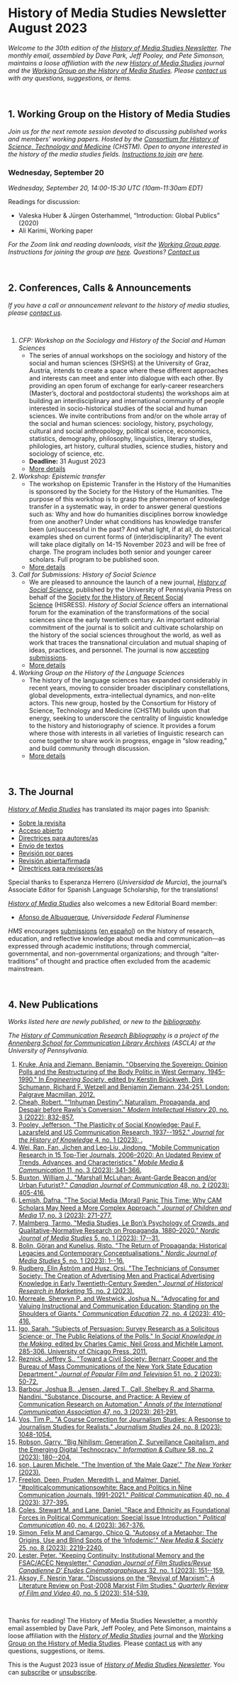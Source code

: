 # History of Media Studies Newsletter August 2023 

*Welcome to the 30th edition of the [History of Media Studies Newsletter](https://hms.mediastudies.press/newsletter). The monthly email, assembled by Dave Park, Jeff Pooley, and Pete Simonson, maintains a loose affiliation with the new [*History of Media Studies*](https://hms.mediastudies.press) journal and the [Working Group on the History of Media Studies](https://www.chstm.org/media-studies). Please [contact us](mailto:hms@mediastudies.press) with any questions, suggestions, or items.*

<br>


## 1. Working Group on the History of Media Studies

*Join us for the next remote session devoted to discussing published works and members' working papers. Hosted by the [Consortium for History of Science, Technology and Medicine](https://www.chstm.org/media-studies) (CHSTM). Open to anyone interested in the history of the media studies fields. [Instructions to join](https://hms.mediastudies.press/working-group) are [here](https://hms.mediastudies.press/working-group).*

### Wednesday, September 20

*Wednesday, September 20, 14:00-15:30 UTC (10am-11:30am EDT)*

Readings for discussion:

* Valeska Huber & Jürgen Osterhammel, “Introduction: Global Publics” (2020)
* Ali Karimi, Working paper

*For the Zoom link and reading downloads, visit the [Working Group page](https://www.chstm.org/media-studies). Instructions for joining the group are [here](https://hms.mediastudies.press/working-group). Questions? [Contact us](mailto:hms@mediastudies.press)*


<br>


## 2. Conferences, Calls & Announcements

*If you have a call or announcement relevant to the history of media studies, please [contact us](mailto:hms@mediastudies.press).*

<br>

1. *CFP: Workshop on the Sociology and History of the Social and Human Sciences* 
	* The series of annual workshops on the sociology and history of the social and human sciences (SHSHS) at the University of Graz, Austria, intends to create a space where these different approaches and interests can meet and enter into dialogue with each other. By providing an open forum of exchange for early-career researchers (Master’s, doctoral and postdoctoral students) the workshops aim at building an interdisciplinary and international community of people interested in socio-historical studies of the social and human sciences. We invite contributions from and/or on the whole array of the social and human sciences: sociology, history, psychology, cultural and social anthropology, political science, economics, statistics, demography, philosophy, linguistics, literary studies, philologies, art history, cultural studies, science studies, history and sociology of science, etc.
	* **Deadline:** 31 August 2023
	* [More details](https://www.soziopolis.de/ausschreibungen/call/sociology-and-history-of-the-social-and-human-sciences.html)
1. *Workshop: Epistemic transfer* 
	* The workshop on Epistemic Transfer in the History of the Humanities is sponsored by the Society for the History of the Humanities. The purpose of this workshop is to grasp the phenomenon of knowledge transfer in a systematic way, in order to answer general questions such as: Why and how do humanities disciplines borrow knowledge from one another? Under what conditions has knowledge transfer been (un)successful in the past? And what light, if at all, do historical examples shed on current forms of (inter)disciplinarity? The event will take place digitally on 14-15 November 2023 and will be free of charge. The program includes both senior and younger career scholars. Full program to be published soon.
	* [More details](https://www.historyofhumanities.org/upcoming-meetings/workshop-epistemic-transfer/)
1. *Call for Submissions: *History of Social Science** 
	* We are pleased to announce the launch of a new journal, [*History of Social Science*](https://hss.pennpress.org/home/), published by the University of Pennsylvania Press on behalf of the [Society for the History of Recent Social Science](https://hisress.org/) (HISRESS). _History of Social Science_ offers an international forum for the examination of the transformations of the social sciences since the early twentieth century. An important editorial commitment of the journal is to solicit and cultivate scholarship on the history of the social sciences throughout the world, as well as work that traces the transnational circulation and mutual shaping of ideas, practices, and personnel. The journal is now [accepting submissions](https://hss.scholasticahq.com/for-authors). 
	* [More details](https://hss.scholasticahq.com/for-authors)
1. *Working Group on the History of the Language Sciences* 
	* The history of the language sciences has expanded considerably in recent years, moving to consider broader disciplinary constellations, global developments, extra-intellectual dynamics, and non-elite actors. This new group, hosted by the Consortium for History of Science, Technology and Medicine (CHSTM) builds upon that energy, seeking to underscore the centrality of linguistic knowledge to the history and historiography of science. It provides a forum where those with interests in all varieties of linguistic research can come together to share work in progress, engage in “slow reading,” and build community through discussion.
	* [More details](https://www.chstm.org/content/history-language-sciences-0)


<br>


## 3. The Journal

[*History of Media Studies*](https://hms.mediastudies.press) has translated its major pages into Spanish:

* [Sobre la revisita](https://hms.mediastudies.press/sobre-la-revista)
* [Acceso abierto](https://hms.mediastudies.press/acceso-abierto)
* [Directrices para autores/as](https://hms.mediastudies.press/directrices-para-autores)
* [Envío de textos](https://hms.mediastudies.press/envio-de-textos)
* [Revisión por pares](https://hms.mediastudies.press/revision-por-pares)
* [Revisión abierta/firmada](https://hms.mediastudies.press/revision-abierta-firmada)
* [Directrices para revisores/as](https://hms.mediastudies.press/directrices-para-revisores)

Special thanks to Esperanza Herrero (*Universidad de Murcia*), the journal’s Associate Editor for Spanish Language Scholarship, for the translations! 

[*History of Media Studies*](https://hms.mediastudies.press) also welcomes a new Editorial Board member:

* [Afonso de Albuquerque](https://ppgcom.uff.br/afonso-de-albuquerque/), *Universidade Federal Fluminense*

*HMS* encourages [submissions](https://hms.mediastudies.press/author-guidelines) ([en español](https://hms.mediastudies.press/directrices-para-autores)) on the history of research, education, and reflective knowledge about media and communication—as expressed through academic institutions; through commercial, governmental, and non-governmental organizations; and through “alter-traditions” of thought and practice often excluded from the academic mainstream.

<br>


## 4. New Publications

*Works listed here are newly published, or new to the [bibliography](https://www.asc.upenn.edu/research/centers/annenberg-school-communication-library-archives/collections/history-field).*

*The [History of Communication Research Bibliography](https://www.asc.upenn.edu/research/centers/annenberg-school-communication-library-archives/collections/history-field) is a project of the [Annenberg School for Communication Library Archives](https://www.asc.upenn.edu/research/centers/annenberg-school-for-communication-library-archives) (ASCLA) at the University of Pennsylvania.* 

1. [Kruke, Anja and Ziemann, Benjamin. "Observing the Sovereign: Opinion Polls and the Restructuring of the Body Politic in West Germany, 1945–1990." In _Engineering Society_, edited by Kerstin Brückweh, Dirk Schumann, Richard F. Wetzell and Benjamin Ziemann, 234-251. London: Palgrave Macmillan, 2012. ](https://www.bibsonomy.org/bibtex/25ca8cbdf65013ca0d2a9da340e422d0d)
1. [Cheah, Robert. "“Inhuman Destiny”: Naturalism, Propaganda, and Despair before Rawls's Conversion." _Modern Intellectual History_ 20, no. 3 (2022): 832-857. ](https://www.bibsonomy.org/bibtex/24c0df3f601eccb34e46024acc5e174b5)
1. [Pooley, Jefferson. "The Plasticity of Social Knowledge: Paul F. Lazarsfeld and US Communication Research, 1937--1952." _Journal for the History of Knowledge_ 4, no. 1 (2023): . ](https://www.bibsonomy.org/bibtex/2241c09db31797c7016571429a0aa5880)
1. [Wei, Ran, Fan, Jichen and Leo-Liu, Jindong. "Mobile Communication Research in 15 Top-Tier Journals, 2006–2020: An Updated Review of Trends, Advances, and Characteristics." _Mobile Media & Communication_ 11, no. 3 (2023): 341-366. ](https://www.bibsonomy.org/bibtex/28e12bc4675c6102e4c9e3df5ed3293a7)
1. [Buxton, William J.. "Marshall McLuhan: Avant-Garde Beacon and/or Urban Futurist?." _Canadian Journal of Communication_ 48, no. 2 (2023): 405-416. ](https://www.bibsonomy.org/bibtex/25539458975dd1b01422248cd8acb5186)
1. [Lemish, Dafna. "The Social Media (Moral) Panic This Time: Why CAM Scholars May Need a More Complex Approach." _Journal of Children and Media_ 17, no. 3 (2023): 271-277. ](https://www.bibsonomy.org/bibtex/270b19b9e0fbad1157caafd7fbb233cd6)
1. [Malmberg, Tarmo. "Media Studies, Le Bon’s Psychology of Crowds, and Qualitative-Normative Research on Propaganda, 1880–2020." _Nordic Journal of Media Studies_ 5, no. 1 (2023): 17--31. ](https://www.bibsonomy.org/bibtex/2d9e403530f27be2d142102965c3e35cc)
1. [Bolin, Göran and Kunelius, Risto. "The Return of Propaganda: Historical Legacies and Contemporary Conceptualisations." _Nordic Journal of Media Studies_ 5, no. 1 (2023): 1--16. ](https://www.bibsonomy.org/bibtex/248922b9b92d56002e19c4693c55b08cd)
1. [Rudberg, Elin Åström and Husz, Orsi. "The Technicians of Consumer Society: The Creation of Advertising Men and Practical Advertising Knowledge in Early Twentieth-Century Sweden." _Journal of Historical Research in Marketing_ 15, no. 2 (2023). ](https://www.bibsonomy.org/bibtex/2e6663cb3a80f44cd06a493849a18c74d)
1. [Morreale, Sherwyn P. and Westwick, Joshua N.. "Advocating for and Valuing Instructional and Communication Education: Standing on the Shoulders of Giants." _Communication Education_ 72, no. 4 (2023): 410-416. ](https://www.bibsonomy.org/bibtex/2116059c124169957ffab1cf07af5c83e)
1. [Igo, Sarah. "Subjects of Persuasion: Survey Research as a Solicitous Science; or, The Public Relations of the Polls." In _Social Knowledge in the Making_, edited by Charles Camic, Neil Gross and Michéle Lamont, 285-306. University of Chicago Press, 2011. ](https://www.bibsonomy.org/bibtex/275c264d845daffe8db1075bfb62de4cf)
1. [Reznick, Jeffrey S.. "Toward a Civil Society: Bernarr Cooper and the Bureau of Mass Communications of the New York State Education Department." _Journal of Popular Film and Television_ 51, no. 2 (2023): 50-72. ](https://www.bibsonomy.org/bibtex/2cd62ae5dd40e26ae15c7559490406c56)
1. [Barbour, Joshua B., Jensen, Jared T., Call, Shelbey R. and Sharma, Nandini. "Substance, Discourse, and Practice: A Review of Communication Research on Automation." _Annals of the International Communication Association_ 47, no. 3 (2023): 261-291. ](https://www.bibsonomy.org/bibtex/2d6a463412bdbb22e4c591b2111e00069)
1. [Vos, Tim P.. "A Course Correction for Journalism Studies: A Response to Journalism Studies for Realists." _Journalism Studies_ 24, no. 8 (2023): 1048-1054. ](https://www.bibsonomy.org/bibtex/2e9621b08be7961f9559b59991d608c4d)
1. [Robson, Garry. "Big Nihilism: Generation Z, Surveillance Capitalism, and the Emerging Digital Technocracy." _Information & Culture_ 58, no. 2 (2023): 180--204. ](https://www.bibsonomy.org/bibtex/2de1413338ccec9acd547f43390a702c4)
1. [son, Lauren Michele. "The Invention of ‘the Male Gaze’." _The New Yorker_ (2023). ](https://www.bibsonomy.org/bibtex/2b2e305c15646e61e16c899461c028093)
1. [Freelon, Deen, Pruden, Meredith L. and Malmer, Daniel. "#politicalcommunicationsowhite: Race and Politics in Nine Communication Journals, 1991-2021." _Political Communication_ 40, no. 4 (2023): 377-395. ](https://www.bibsonomy.org/bibtex/23f625c586fec598e960b68fc68581a58)
1. [Coles, Stewart M. and Lane, Daniel. "Race and Ethnicity as Foundational Forces in Political Communication: Special Issue Introduction." _Political Communication_ 40, no. 4 (2023): 367-376. ](https://www.bibsonomy.org/bibtex/2c15edba6c2bea32a6e48fab988797e50)
1. [Simon, Felix M and Camargo, Chico Q. "Autopsy of a Metaphor: The Origins, Use and Blind Spots of the ‘Infodemic’." _New Media & Society_ 25, no. 8 (2023): 2219-2240. ](https://www.bibsonomy.org/bibtex/2da90bde3f3cdac8b4571318b25c433d6)
1. [Lester, Peter. "Keeping Continuity: Institutional Memory and the FSAC/ACÉC Newsletter." _Canadian Journal of Film Studies/Revue Canadienne D′ Études Cinématographiques_ 32, no. 1 (2023): 151--159. ](https://www.bibsonomy.org/bibtex/2d7cdb97b94248aef16485a9db3539b26)
1. [Aksoy, F. Nesrin Yarar. "Discussions on the “Revival of Marxism”: A Literature Review on Post-2008 Marxist Film Studies." _Quarterly Review of Film and Video_ 40, no. 5 (2023): 514-539. ](https://www.bibsonomy.org/bibtex/23d120510cf2cb1ce50bd1f5edc48e0f9)

<br>



Thanks for reading! The History of Media Studies Newsletter, a monthly email assembled by Dave Park, Jeff Pooley, and Pete Simonson, maintains a loose affiliation with the [*History of Media Studies*](https://hms.mediastudies.press) journal and the [Working Group on the History of Media Studies](https://www.chstm.org/media-studies). Please [contact us](mailto:hms@mediastudies.press) with any questions, suggestions, or items.

This is the August 2023 issue of [*History of Media Studies Newsletter*](https://hms.mediastudies.press/newsletter). You can [subscribe](https://buttondown.email/hms) or [unsubscribe](https://buttondown.email/api/emails/unsubscribe/7357).